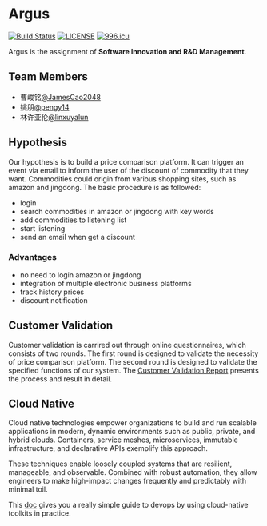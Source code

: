 # Argus

[![Build Status](http://47.112.23.163:8081/api/badges/linxuyalun/devops/status.svg)](http://47.112.23.163:8081/linxuyalun/devops)
[![LICENSE](https://img.shields.io/badge/license-NPL%20(The%20996%20Prohibited%20License)-blue.svg)](https://github.com/linxuyalun/devops/master/LICENSE)
<a href="https://996.icu"><img src="https://img.shields.io/badge/link-996.icu-red.svg" alt="996.icu"></a>

Argus is the assignment of **Software Innovation and R&D Management**.

## Team Members

* 曹峻铭[@JamesCao2048](https://github.com/JamesCao2048)
* 姚朋[@pengy14](https://github.com/pengy14)
* 林许亚伦[@linxuyalun](https://github.com/linxuyalun)

## Hypothesis

Our hypothesis is to build a price comparison platform. It can trigger an event via email to inform the user of the discount of commodity that they want. Commodities could origin from various shopping sites, such as amazon and jingdong. The basic procedure is as followed:
* login
* search commodities in amazon or jingdong with key words
* add commodities to listening list
* start listening
* send an email when get a discount

### Advantages
* no need to login amazon or jingdong 
* integration of multiple electronic business platforms
* track history prices
* discount notification

## Customer Validation
Customer validation is carrired out through online questionnaires, which consists of two rounds. The first round is designed to validate the necessity of price comparison platform. The second round is designed to validate the specified functions of our system. The [Customer Validation Report](doc/customer_validation.md) presents the process and result in detail.


## Cloud Native

Cloud native technologies empower organizations to build and run scalable applications in modern, dynamic environments such as public, private, and hybrid clouds. Containers, service meshes, microservices, immutable infrastructure, and declarative APIs exemplify this approach.

These techniques enable loosely coupled systems that are resilient, manageable, and observable. Combined with robust automation, they allow engineers to make high-impact changes frequently and predictably with minimal toil.

This [doc](doc/cloud-native.md) gives you a really simple guide to devops by using cloud-native toolkits in practice.



